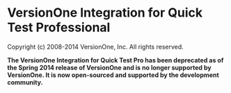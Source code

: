 # VersionOne Integration for Quick Test Professional

Copyright (c) 2008-2014 VersionOne, Inc. All rights reserved.

**The VersionOne Integration for Quick Test Pro has been deprecated as of the Spring 2014 release of VersionOne and is no longer supported by VersionOne. It is now open-sourced and supported by the development community.**
